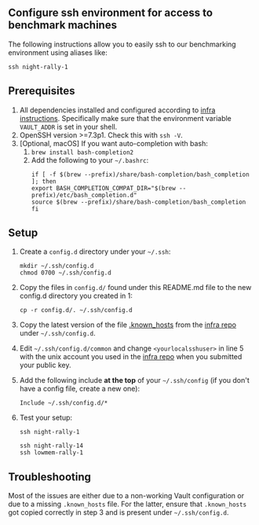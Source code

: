 ## Configure ssh environment for access to benchmark machines

The following instructions allow you to easily ssh to our benchmarking environment using aliases like:

```
ssh night-rally-1
```

## Prerequisites

1. All dependencies installed and configured according to [infra instructions](https://github.com/elastic/infra/blob/master/docs/accessing-instances.md#dependencies). Specifically make sure that the environment variable `VAULT_ADDR` is set in your shell.
2. OpenSSH version >=7.3p1. Check this with `ssh -V`.
3. \[Optional, macOS\] If you want auto-completion with bash:
    1. `brew install bash-completion2`
    2. Add the following to your `~/.bashrc`:
        ```
        if [ -f $(brew --prefix)/share/bash-completion/bash_completion ]; then
        export BASH_COMPLETION_COMPAT_DIR="$(brew --prefix)/etc/bash_completion.d"
        source $(brew --prefix)/share/bash-completion/bash_completion
        fi
        ```

## Setup

1. Create a `config.d` directory under your `~/.ssh`:

    ```
    mkdir ~/.ssh/config.d
    chmod 0700 ~/.ssh/config.d
    ```

2. Copy the files in `config.d/` found under this README.md file to the new config.d directory you created in 1:

    ```
    cp -r config.d/. ~/.ssh/config.d
    ```

3. Copy the latest version of the file [.known_hosts](https://github.com/elastic/infra/blob/master/ansible/.known_hosts) from the [infra repo](https://github.com/elastic/infra) under `~/.ssh/config.d`.
   
4. Edit `~/.ssh/config.d/common` and change `<yourlocalsshuser>` in line 5 with the unix account you used in the [infra repo](https://github.com/elastic/infra/blob/master/docs/accessing-instances.md#ssh-access) when you submitted your public key.

5. Add the following include **at the top** of your `~/.ssh/config` (if you don't have a config file, create a new one):

    ```
    Include ~/.ssh/config.d/*
    ```

6. Test your setup:

    ```
    ssh night-rally-1

    ssh night-rally-14
    ssh lowmem-rally-1
    ```

## Troubleshooting

Most of the issues are either due to a non-working Vault configuration or due to a missing `.known_hosts` file.
For the latter, ensure that `.known_hosts` got copied correctly in step 3 and is present under `~/.ssh/config.d`.
